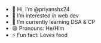 - 👋 Hi, I’m @priyanshx24
- 👀 I’m interested in web dev
- 🌱 I’m currently learning DSA & CP
- 😄 Pronouns: He/Him
- ⚡ Fun fact: Loves food

<!---
priyanshx24/priyanshx24 is a ✨ special ✨ repository because its `README.md` (this file) appears on your GitHub profile.
You can click the Preview link to take a look at your changes.
--->
